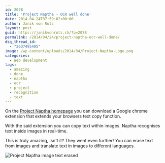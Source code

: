 ```yaml
---
id: 2078
title: 'Project Naptha - OCR well done'
date: 2014-04-24T07:59:02+00:00
author: Janik von Rotz
layout: post
guid: https://janikvonrotz.ch/?p=2078
permalink: /2014/04/24/project-naptha-ocr-well-done/
dsq_thread_id:
  - "2637495405"
image: /wp-content/uploads/2014/04/Project-Naptha-Logo.png
categories:
  - Web development
tags:
  - amazing
  - done
  - naptha
  - ocr
  - project
  - recognition
  - text
---
```

On the [Project Naptha homepage](http://projectnaptha.com/) you can download a Google chrome extension that extends your browsers text copy function.

With the said extension you can copy text within images. Naptha recognises text inside images in real-time.
<!--more-->
This is truly amazing, isn't it? They went even further! You can erase text from images and translate text in images to different languages.

![Project Naptha image text erased](https://janikvonrotz.ch/wp-content/uploads/2014/04/Project-Naptha-image-text-erased.gif)
